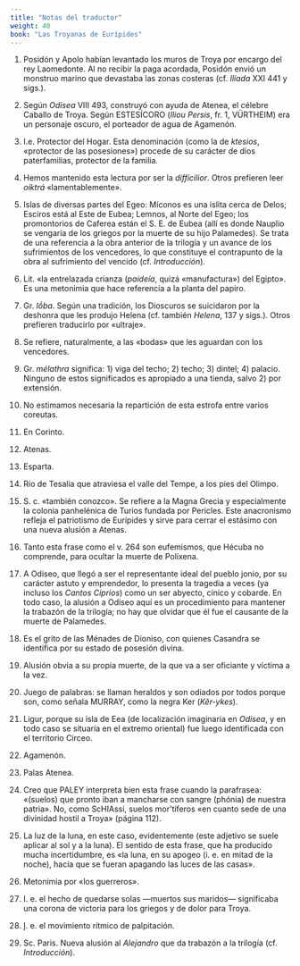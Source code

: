 ```yaml
---
title: "Notas del traductor"
weight: 40
book: "Las Troyanas de Eurípides"
---
```

1. Posidón y Apolo habían levantado los muros de Troya por encargo del rey Laomedonte. Al no recibir la paga acordada, Posidón envió un monstruo marino que devastaba las zonas costeras (cf. <em>Ilíada</em> XXI 441 y sigs.).

2. Según <em>Odisea</em> VIII 493, construyó con ayuda de Atenea, el célebre Caballo de Troya. Según ESTESÍCORO (<em>Iliou Persis</em>, fr. 1, VÜRTHEIM) era un personaje oscuro, el porteador de agua de Agamenón.

3. I.e. Protector del Hogar. Esta denominación (como la de <em>ktesios</em>, «protector de las posesiones») procede de su carácter de dios paterfamilias, protector de la familia.

4. Hemos mantenido esta lectura por ser la <em>difficilior</em>. Otros prefieren leer <em>oiktrá</em> «lamentablemente».

5. Islas de diversas partes del Egeo: Míconos es una islita cerca de Delos; Esciros está al Este de Eubea; Lemnos, al Norte del Egeo; los promontorios de Caferea están el S. E. de Eubea (allí es donde Nauplio se vengaría de los griegos por la muerte de su hijo Palamedes). Se trata de una referencia a la obra anterior de la trilogía y un avance de los sufrimientos de los vencedores, lo que constituye el contrapunto de la obra al sufrimiento del vencido (cf. <em>Introducción</em>).

6. Lit. «la entrelazada crianza (<em>paideía</em>, quizá «manufactura») del Egipto». Es una metonimia que hace referencia a la planta del papiro.

7. Gr. <em>lṓba</em>. Según una tradición, los Dioscuros se suicidaron por la deshonra que les produjo Helena (cf. también <em>Helena</em>, 137 y sigs.). Otros prefieren traducirlo por «ultraje».

8. Se refiere, naturalmente, a las «bodas» que les aguardan con los vencedores.

9. Gr. <em>mélathra</em> significa: 1) viga del techo; 2) techo; 3) dintel; 4) palacio. Ninguno de estos significados es apropiado a una tienda, salvo 2) por extensión.

10. No estimamos necesaria la repartición de esta estrofa
entre varios coreutas.

11. En Corinto.

12. Atenas.

13. Esparta.

14. Río de Tesalia que atraviesa el valle del Tempe, a los pies del Olimpo.

15. S. c. «también conozco». Se refiere a la Magna Grecia y especialmente la colonia panhelénica de Turios fundada por Pericles. Este anacronismo refleja el patriotismo de Eurípides y sirve para cerrar el estásimo con una nueva alusión a Atenas.

16. Tanto esta frase como el v. 264 son eufemismos, que Hécuba no comprende, para ocultar la muerte de Políxena.

17. A Odiseo, que llegó a ser el representante ideal del pueblo jonio, por su carácter astuto y emprendedor, lo presenta la tragedia a veces (ya incluso los <em>Cantos Ciprios</em>) como un ser abyecto, cínico y cobarde. En todo caso, la alusión a Odiseo aquí es un procedimiento para mantener la trabazón de la trilogía; no hay que olvidar que él fue el causante de la muerte de Palamedes.

18. Es el grito de las Ménades de Dioniso, con quienes Casandra se identifica por su estado de posesión divina.

19. Alusión obvia a su propia muerte, de la que va a ser oficiante y víctima a la vez.

20. Juego de palabras: se llaman heraldos y son odiados por todos porque son, como señala MURRAY, como la negra Ker (<em>Kěr-ykes</em>).

21. Ligur, porque su isla de Eea (de localización imaginaria en <em>Odisea</em>, y en todo caso se situaría en el extremo oriental) fue luego identificada con el territorio Circeo.

22. Agamenón.

23. Palas Atenea.

24. Creo que PALEY interpreta bien esta frase cuando la parafrasea: «(suelos) que pronto iban a mancharse con sangre (phónia) de nuestra patria». No, como ScHIAssi, suelos mor'tíferos «en cuanto sede de una divinidad hostil a Troya» (página 112).

25. La luz de la luna, en este caso, evidentemente (este adjetivo se suele aplicar al sol y a la luna). El sentido de esta frase, que ha producido mucha incertidumbre, es «la luna, en su apogeo (i. e. en mitad de la noche), hacía que se fueran apagando las luces de las casas».

26. Metonimia por «los guerreros».

27. I. e. el hecho de quedarse solas —muertos sus maridos— significaba una corona de victoria para los griegos y de dolor para Troya.

28. Į. e. el movimiento rítmico de palpitación.

29. Sc. Paris. Nueva alusión al <em>Alejandro</em> que da trabazón a la trilogía (cf. <em>Introducción</em>).


<!-- ḕ ḗ ṓ ỳ -->